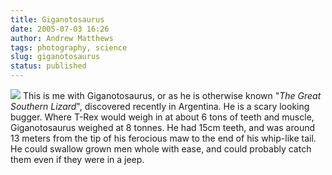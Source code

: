```yaml
---
title: Giganotosaurus
date: 2005-07-03 16:26
author: Andrew Matthews
tags: photography, science
slug: giganotosaurus
status: published
---
```


[![](http://photos1.blogger.com/blogger/6860/929/320/giganotosaurus%20copy1.jpg)](http://photos1.blogger.com/blogger/6860/929/1600/giganotosaurus%20copy1.jpg)
This is me with Giganotosaurus, or as he is otherwise known "*The Great Southern Lizard*", discovered recently in Argentina. He is a scary looking bugger. Where T-Rex would weigh in at about 6 tons of teeth and muscle, Giganotosaurus weighed at 8 tonnes. He had 15cm teeth, and was around 13 meters from the tip of his ferocious maw to the end of his whip-like tail. He could swallow grown men whole with ease, and could probably catch them even if they were in a jeep.
